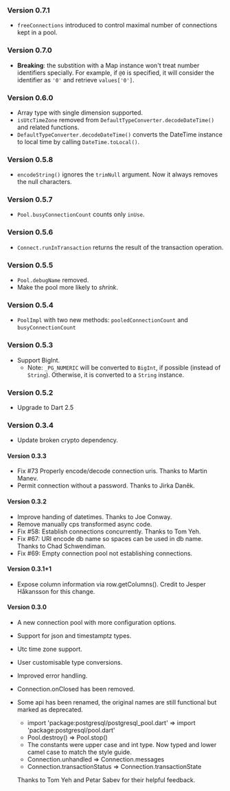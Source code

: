 ### Version 0.7.1

* `freeConnections` introduced to control maximal number of connections kept in a pool.

### Version 0.7.0

* **Breaking**: the substition with a Map instance won't treat number identifiers specially. For example, if `@0` is specified, it will consider the identifier as `'0'` and retrieve `values['0']`.

### Version 0.6.0

* Array type with single dimension supported.
* `isUtcTimeZone` removed from `DefaultTypeConverter.decodeDateTime()` and related functions.
* `DefaultTypeConverter.decodeDateTime()` converts the DateTime instance to local time by calling `DateTime.toLocal()`.

### Version 0.5.8

* `encodeString()` ignores the `trimNull` argument. Now it always removes the null characters.

### Version 0.5.7

* `Pool.busyConnectionCount` counts only `inUse`.

### Version 0.5.6

* `Connect.runInTransaction` returns the result of the transaction operation.

### Version 0.5.5

* `Pool.debugName` removed.
* Make the pool more likely to *shrink*.

### Version 0.5.4

* `PoolImpl` with two new methods: `pooledConnectionCount` and `busyConnectionCount`

### Version 0.5.3

* Support BigInt.
    * Note: `_PG_NUMERIC` will be converted to `BigInt`, if possible (instead of `String`). Otherwise, it is converted to a `String` instance.

### Version 0.5.2

* Upgrade to Dart 2.5

### Version 0.3.4
 
* Update broken crypto dependency.

#### Version 0.3.3

* Fix #73 Properly encode/decode connection uris. Thanks to Martin Manev.
* Permit connection without a password. Thanks to Jirka Daněk.

#### Version 0.3.2

* Improve handing of datetimes. Thanks to Joe Conway.
* Remove manually cps transformed async code.
* Fix #58: Establish connections concurrently. Thanks to Tom Yeh.
* Fix #67: URI encode db name so spaces can be used in db name. Thanks to Chad Schwendiman.
* Fix #69: Empty connection pool not establishing connections.

#### Version 0.3.1+1

* Expose column information via row.getColumns(). Credit to Jesper Håkansson for this change.

#### Version 0.3.0

* A new connection pool with more configuration options.
* Support for json and timestamptz types.
* Utc time zone support.
* User customisable type conversions.
* Improved error handling.
* Connection.onClosed has been removed.
* Some api has been renamed, the original names are still functional but marked as deprecated.
    * import 'package:postgresql/postgresql_pool.dart'  =>  import 'package:postgresql/pool.dart'
    * Pool.destroy() => Pool.stop()
    * The constants were upper case and int type. Now typed and lower camel case to match the style guide.
    * Connection.unhandled => Connection.messages
    * Connection.transactionStatus => Connection.transactionState

  Thanks to Tom Yeh and Petar Sabev for their helpful feedback.
